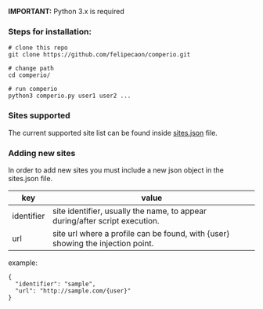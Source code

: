 **IMPORTANT:** Python 3.x is required

### Steps for installation:

    # clone this repo
    git clone https://github.com/felipecaon/comperio.git

    # change path
    cd comperio/

    # run comperio
    python3 comperio.py user1 user2 ...

### Sites supported

The current supported site list can be found inside [sites.json](https://github.com/felipecaon/comperio/blob/master/sites.json "sites.txt") file.

### Adding new sites

In order to add new sites you must include a new json object in the sites.json file.

|    key     | value |
|------------|-------|
| identifier | site identifier, usually the name, to appear during/after script execution. |
| url        | site url where a profile can be found, with {user} showing the injection point. |

example:

```
{
  "identifier": "sample",
  "url": "http://sample.com/{user}"
}
```